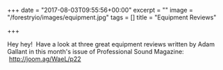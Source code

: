 +++
date = "2017-08-03T09:55:56+00:00"
excerpt = ""
image = "/forestryio/images/equipment.jpg"
tags = []
title = "Equipment Reviews"

+++


Hey hey!  Have a look at three great equipment reviews written by Adam Gallant in this month's issue of Professional Sound Magazine:  http://joom.ag/WaeL/p22

